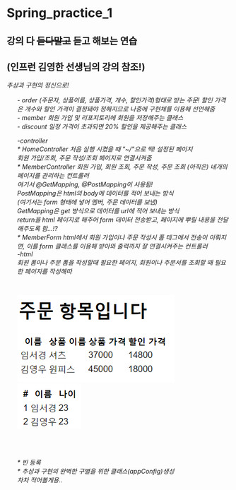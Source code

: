 # Spring_practice_1
## 강의 다 ~~듣다말고~~ 듣고 해보는 연습
(인프런 김영한 선생님의 강의 참조!)
-----

<em>추상과 구현의 정신으로!<em>

<ul>
- order
(주문자, 상품이름, 상품가격, 개수, 할인가격)형태로 받는 주문!
할인 가격은 개수와 할인 가격이 결정돼야 정해지므로 나중에
구현체를 이용해 선언해줌
<br>
- member
회원 가입 및 리포지토리에 회원을 저장해주는 클래스
<br>
- discount
일정 가격이 초과되면 20% 할인을 제공해주는 클래스
</ul>

<ul>
-controller
<br>
* HomeController
처음 실행 시켰을 때 "~/"으로 딱! 설정된 페이지
<br>
회원 가입/조회, 주문 작성/조회 페이지로 연결시켜줌
<br>
* MemberController
회원 가입, 회원 조회, 주문 작성, 주문 조회
(아직은) 네개의 페이지를 관리하는 컨트롤러
<br>
여기서 @GetMapping, @PostMapping이 사용됨!
<br>
PostMapping은 html의 body에 데이터를 적어 보내는 방식
<br>(여기서는 form 형태에 넣어 멤버, 주문 데이터를 보냄)
<br> 
GetMapping은 get 방식으로 데이터를 url에 적어 보내는 방식
<br>
return을 html 페이지로 해주어 form 데이터 전송받고,
페이지에 뿌릴 내용을 전달해주도록 함...!?
<br>
* MemberForm
html에서 회원 가입이나 주문 작성시 폼 테그에서 전송이 이뤄지면,
이를 form 클래스를 이용해 받아와 출력까지 잘 연결시켜주는 컨트롤러
<br>
-html
<br>
회원 폼이나 주문 폼을 작성할때 필요한 페이지,
회원이나 주문서를 조회할 때 필요한 페이지를 작성해따
</ul>

<br>
<ul>
<img src="./public/주문서.png"/>
<br>
<img src="./public/회원목록.png"/>
</ul>

<br>
<br>
<ol>
* 빈 등록
<br>
* 추상과 구현의 완벽한 구별을 위한 클래스(appConfig)생성
<br>
차차 적어볼게용..
</ol>



